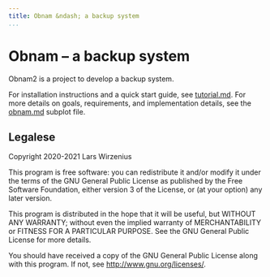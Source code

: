 ```yaml
---
title: Obnam &ndash; a backup system
...
```


# Obnam &ndash; a backup system

Obnam2 is a project to develop a backup system.

For installation instructions and a quick start guide, see
[tutorial.md][]. For more details on goals, requirements, and
implementation details, see the [obnam.md][] subplot file.

[tutorial.md]: https://doc.obnam.org/tutorial.html
[obnam.md]: https://doc.obnam.org/obnam.html

## Legalese

Copyright 2020-2021  Lars Wirzenius

This program is free software: you can redistribute it and/or modify
it under the terms of the GNU General Public License as published by
the Free Software Foundation, either version 3 of the License, or
(at your option) any later version.

This program is distributed in the hope that it will be useful,
but WITHOUT ANY WARRANTY; without even the implied warranty of
MERCHANTABILITY or FITNESS FOR A PARTICULAR PURPOSE.  See the
GNU General Public License for more details.

You should have received a copy of the GNU General Public License
along with this program. If not, see <http://www.gnu.org/licenses/>.
